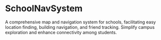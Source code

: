 # SchoolNavSystem
A comprehensive map and navigation system for schools, facilitating easy location finding, building navigation, and friend tracking. Simplify campus exploration and enhance connectivity among students.
